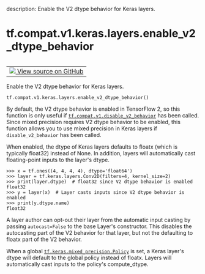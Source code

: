 description: Enable the V2 dtype behavior for Keras layers.

<div itemscope itemtype="http://developers.google.com/ReferenceObject">
<meta itemprop="name" content="tf.compat.v1.keras.layers.enable_v2_dtype_behavior" />
<meta itemprop="path" content="Stable" />
</div>

# tf.compat.v1.keras.layers.enable_v2_dtype_behavior

<!-- Insert buttons and diff -->

<table class="tfo-notebook-buttons tfo-api nocontent" align="left">
<td>
  <a target="_blank" href="https://github.com/keras-team/keras/tree/v2.7.0/keras/engine/base_layer_utils.py#L720-L752">
    <img src="https://www.tensorflow.org/images/GitHub-Mark-32px.png" />
    View source on GitHub
  </a>
</td>
</table>



Enable the V2 dtype behavior for Keras layers.

<pre class="devsite-click-to-copy prettyprint lang-py tfo-signature-link">
<code>tf.compat.v1.keras.layers.enable_v2_dtype_behavior()
</code></pre>



<!-- Placeholder for "Used in" -->

By default, the V2 dtype behavior is enabled in TensorFlow 2, so this function
is only useful if <a href="../../../../../tf/compat/v1/disable_v2_behavior.md"><code>tf.compat.v1.disable_v2_behavior</code></a> has been called. Since
mixed precision requires V2 dtype behavior to be enabled, this function allows
you to use mixed precision in Keras layers if `disable_v2_behavior` has been
called.

When enabled, the dtype of Keras layers defaults to floatx (which is typically
float32) instead of None. In addition, layers will automatically cast
floating-point inputs to the layer's dtype.

```
>>> x = tf.ones((4, 4, 4, 4), dtype='float64')
>>> layer = tf.keras.layers.Conv2D(filters=4, kernel_size=2)
>>> print(layer.dtype)  # float32 since V2 dtype behavior is enabled
float32
>>> y = layer(x)  # Layer casts inputs since V2 dtype behavior is enabled
>>> print(y.dtype.name)
float32
```

A layer author can opt-out their layer from the automatic input casting by
passing `autocast=False` to the base Layer's constructor. This disables the
autocasting part of the V2 behavior for that layer, but not the defaulting to
floatx part of the V2 behavior.

When a global <a href="../../../../../tf/keras/mixed_precision/Policy.md"><code>tf.keras.mixed_precision.Policy</code></a> is set, a Keras layer's dtype
will default to the global policy instead of floatx. Layers will automatically
cast inputs to the policy's compute_dtype.